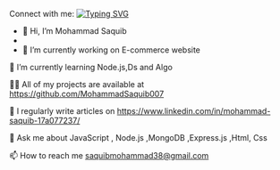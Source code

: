 Connect with me:
[![Typing SVG](https://readme-typing-svg.herokuapp.com?color=%23D4153D&size=30&lines=Hi+I+am+Mohammad+Saquib)](https://git.io/typing-svg)


- 👋 Hi, I’m Mohammad Saquib
- 
- 🔭 I’m currently working on E-commerce website

🌱 I’m currently learning Node.js,Ds and Algo

👨‍💻 All of my projects are available at https://github.com/MohammadSaquib007

📝 I regularly write articles on https://www.linkedin.com/in/mohammad-saquib-17a077237/

💬 Ask me about JavaScript , Node.js ,MongoDB ,Express.js ,Html, Css

📫 How to reach me saquibmohammad38@gmail.com


